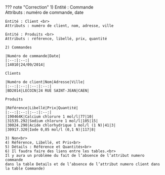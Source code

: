 ??? note "Correction"
    1)
    Entité : Commande<br>
    Attributs : numéro de commande, date

    Entité : Client <br>
    Attributs : numéro de client, nom, adresse, ville

    Entité : Produits <br>
    Attributs : référence, libellé, prix, quantité

    2) Commandes

    |Numéro de commande|Date|
    |:--:|:--:|
    |14010|24/09/2014|

    Clients

    |Numéro de client|Nom|Adresse|Ville|
    |:--:|:--:|:--:|:--:|
    |BD2014|LECOIN|24 RUE SAINT-JEAN|CAEN|

    Produits

    |Référence|Libellé|Prix|Quantité|
    |:--:|:--:|:--:|:--:|
    |190464K|Calcium chlorure 1 mol/l|77|10|
    |31535.292|Sodium chlorure 1 mol/l|105|15|
    |30024.290|Acide chlorhydrique 1 mol/l (1 N)|41|3|
    |30917.320|Iode 0,05 mol/l (0,1 N)|117|8|

    3) Non<br>
    4) Référence, Libellé, et Pris<br>
    5) Détails : Référence et Quantités<br>
    6) Il faudra faire des liens entre les tables.<br>
    Il y aura un problème du fait de l’absence de l’attribut numero commande
    dans la table Details et de l’absence de l’attribut numero client dans la table Commande)


